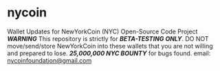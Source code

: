 # nycoin
Wallet Updates for NewYorkCoin (NYC) Open-Source Code Project
***WARNING***
This repository is strictly for ***BETA-TESTING ONLY***. DO NOT move/send/store NewYorkCoin into these wallets that you are not willing and prepared to lose.
***25,000,000 NYC BOUNTY*** for bugs found.
email: nycoinfoundation@gmail.com
